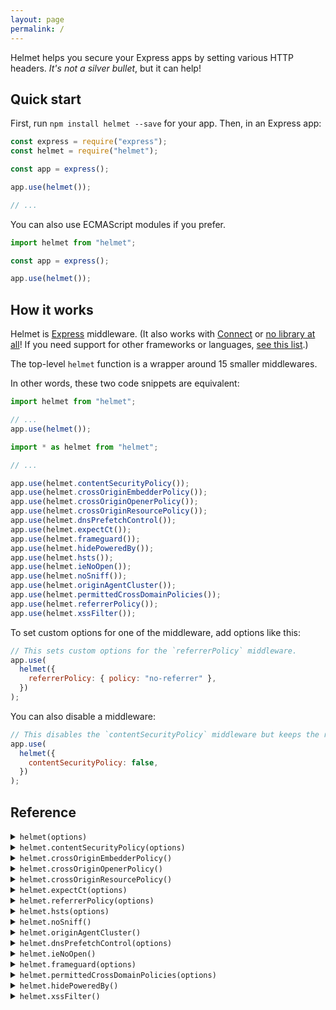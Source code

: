 ```yaml
---
layout: page
permalink: /
---
```


Helmet helps you secure your Express apps by setting various HTTP headers. _It's not a silver bullet_, but it can help!

## Quick start

First, run `npm install helmet --save` for your app. Then, in an Express app:

```js
const express = require("express");
const helmet = require("helmet");

const app = express();

app.use(helmet());

// ...
```

You can also use ECMAScript modules if you prefer.

```js
import helmet from "helmet";

const app = express();

app.use(helmet());
```

## How it works

Helmet is [Express](https://expressjs.com) middleware. (It also works with [Connect](https://github.com/senchalabs/connect) or [no library at all](https://github.com/helmetjs/helmet/wiki/How-to-use-Helmet-without-Express)! If you need support for other frameworks or languages, [see this list](https://helmetjs.github.io/see-also/).)

The top-level `helmet` function is a wrapper around 15 smaller middlewares.

In other words, these two code snippets are equivalent:

```js
import helmet from "helmet";

// ...
app.use(helmet());
```

```js
import * as helmet from "helmet";

// ...

app.use(helmet.contentSecurityPolicy());
app.use(helmet.crossOriginEmbedderPolicy());
app.use(helmet.crossOriginOpenerPolicy());
app.use(helmet.crossOriginResourcePolicy());
app.use(helmet.dnsPrefetchControl());
app.use(helmet.expectCt());
app.use(helmet.frameguard());
app.use(helmet.hidePoweredBy());
app.use(helmet.hsts());
app.use(helmet.ieNoOpen());
app.use(helmet.noSniff());
app.use(helmet.originAgentCluster());
app.use(helmet.permittedCrossDomainPolicies());
app.use(helmet.referrerPolicy());
app.use(helmet.xssFilter());
```

To set custom options for one of the middleware, add options like this:

```js
// This sets custom options for the `referrerPolicy` middleware.
app.use(
  helmet({
    referrerPolicy: { policy: "no-referrer" },
  })
);
```

You can also disable a middleware:

```js
// This disables the `contentSecurityPolicy` middleware but keeps the rest.
app.use(
  helmet({
    contentSecurityPolicy: false,
  })
);
```

## Reference

<details>
<summary><code>helmet(options)</code></summary>

Helmet is the top-level middleware for this module, including all 15 others.

```js
// Includes all 15 middlewares
app.use(helmet());
```

If you want to disable one, pass options to `helmet`. For example, to disable `frameguard`:

```js
// Includes 14 out of 15 middlewares, skipping `helmet.frameguard`
app.use(
  helmet({
    frameguard: false,
  })
);
```

Most of the middlewares have options, which are documented in more detail below. For example, to pass `{ action: "deny" }` to `frameguard`:

```js
// Includes all 15 middlewares, setting an option for `helmet.frameguard`
app.use(
  helmet({
    frameguard: {
      action: "deny",
    },
  })
);
```

Each middleware's name is listed below.

</details>

<details>
<summary><code>helmet.contentSecurityPolicy(options)</code></summary>

`helmet.contentSecurityPolicy` sets the `Content-Security-Policy` header which helps mitigate cross-site scripting attacks, among other things. See [MDN's introductory article on Content Security Policy](https://developer.mozilla.org/en-US/docs/Web/HTTP/CSP).

This middleware performs very little validation. You should rely on CSP checkers like [CSP Evaluator](https://csp-evaluator.withgoogle.com/) instead.

`options.directives` is an object. Each key is a directive name in camel case (such as `defaultSrc`) or kebab case (such as `default-src`). Each value is an iterable (usually an array) of strings or functions for that directive. If a function appears in the iterable, it will be called with the request and response. The `default-src` can be explicitly disabled by setting its value to `helmet.contentSecurityPolicy.dangerouslyDisableDefaultSrc`.

These directives are merged into a default policy, which you can disable by setting `options.useDefaults` to `false`. Here is the default policy (whitespace added for readability):

    default-src 'self';
    base-uri 'self';
    block-all-mixed-content;
    font-src 'self' https: data:;
    form-action 'self';
    frame-ancestors 'self';
    img-src 'self' data:;
    object-src 'none';
    script-src 'self';
    script-src-attr 'none';
    style-src 'self' https: 'unsafe-inline';
    upgrade-insecure-requests

`options.reportOnly` is a boolean, defaulting to `false`. If `true`, [the `Content-Security-Policy-Report-Only` header](https://developer.mozilla.org/en-US/docs/Web/HTTP/Headers/Content-Security-Policy-Report-Only) will be set instead.

You can also get the default directives object with `helmet.contentSecurityPolicy.getDefaultDirectives()`.

Examples:

```js
// Sets all of the defaults, but overrides `script-src` and disables the default `style-src`
app.use(
  helmet.contentSecurityPolicy({
    directives: {
      "script-src": ["'self'", "example.com"],
      "style-src": null,
    },
  })
);

// Sets "Content-Security-Policy: default-src 'self';script-src 'self' example.com;object-src 'none';upgrade-insecure-requests"
app.use(
  helmet.contentSecurityPolicy({
    useDefaults: false,
    directives: {
      defaultSrc: ["'self'"],
      scriptSrc: ["'self'", "example.com"],
      objectSrc: ["'none'"],
      upgradeInsecureRequests: [],
    },
  })
);

// Sets the "Content-Security-Policy-Report-Only" header instead
app.use(
  helmet.contentSecurityPolicy({
    directives: {
      /* ... */
    },
    reportOnly: true,
  })
);

// Sets the `script-src` directive to "'self' 'nonce-e33ccde670f149c1789b1e1e113b0916'" (or similar)
app.use((req, res, next) => {
  res.locals.cspNonce = crypto.randomBytes(16).toString("hex");
  next();
});
app.use(
  helmet.contentSecurityPolicy({
    directives: {
      scriptSrc: ["'self'", (req, res) => `'nonce-${res.locals.cspNonce}'`],
    },
  })
);

// Sets "Content-Security-Policy: script-src 'self'"
app.use(
  helmet.contentSecurityPolicy({
    useDefaults: false,
    directives: {
      "default-src": helmet.contentSecurityPolicy.dangerouslyDisableDefaultSrc,
      "script-src": ["'self'"],
    },
  })
);

// Sets the `frame-ancestors` directive to "'none'"
// See also: `helmet.frameguard`
app.use(
  helmet.contentSecurityPolicy({
    directives: {
      frameAncestors: ["'none'"],
    },
  })
);
```

You can install this module separately as `helmet-csp`.

</details>

<details>
<summary><code>helmet.crossOriginEmbedderPolicy()</code></summary>

`helmet.crossOriginEmbedderPolicy` sets the `Cross-Origin-Embedder-Policy` header to `require-corp`. See [MDN's article on this header](https://developer.cdn.mozilla.net/en-US/docs/Web/HTTP/Headers/Cross-Origin-Embedder-Policy) for more.

Example usage with Helmet:

```js
// Uses the default Helmet options and adds the `crossOriginEmbedderPolicy` middleware.
// Sets "Cross-Origin-Embedder-Policy: require-corp"
app.use(helmet({ crossOriginEmbedderPolicy: true }));
```

Standalone example:

```js
// Sets "Cross-Origin-Embedder-Policy: require-corp"
app.use(helmet.crossOriginEmbedderPolicy());
```

You can't install this module separately.

</details>

<details>
<summary><code>helmet.crossOriginOpenerPolicy()</code></summary>

`helmet.crossOriginOpenerPolicy` sets the `Cross-Origin-Opener-Policy` header. For more, see [MDN's article on this header](https://developer.mozilla.org/en-US/docs/Web/HTTP/Headers/Cross-Origin-Opener-Policy).

Example usage with Helmet:

```js
// Uses the default Helmet options and adds the `crossOriginOpenerPolicy` middleware.

// Sets "Cross-Origin-Opener-Policy: same-origin"
app.use(helmet({ crossOriginOpenerPolicy: true }));

// Sets "Cross-Origin-Opener-Policy: same-origin-allow-popups"
app.use(
  helmet({ crossOriginOpenerPolicy: { policy: "same-origin-allow-popups" } })
);
```

Standalone example:

```js
// Sets "Cross-Origin-Opener-Policy: same-origin"
app.use(helmet.crossOriginOpenerPolicy());

// Sets "Cross-Origin-Opener-Policy: same-origin-allow-popups"
app.use(helmet.crossOriginOpenerPolicy({ policy: "same-origin-allow-popups" }));

// Sets "unsafe-none-Opener-Policy: unsafe-none"
app.use(helmet.crossOriginOpenerPolicy({ policy: "unsafe-none" }));
```

You can't install this module separately.

</details>

<details>
<summary><code>helmet.crossOriginResourcePolicy()</code></summary>

`helmet.crossOriginResourcePolicy` sets the `Cross-Origin-Resource-Policy` header. For more, see ["Consider deploying Cross-Origin Resource Policy](https://resourcepolicy.fyi/) and [MDN's article on this header](https://developer.mozilla.org/en-US/docs/Web/HTTP/Headers/Cross-Origin-Resource-Policy).

Example usage with Helmet:

```js
// Uses the default Helmet options and adds the `crossOriginResourcePolicy` middleware.

// Sets "Cross-Origin-Resource-Policy: same-origin"
app.use(helmet({ crossOriginResourcePolicy: true }));

// Sets "Cross-Origin-Resource-Policy: same-site"
app.use(helmet({ crossOriginResourcePolicy: { policy: "same-site" } }));
```

Standalone example:

```js
// Sets "Cross-Origin-Resource-Policy: same-origin"
app.use(helmet.crossOriginResourcePolicy());

// Sets "Cross-Origin-Resource-Policy: same-site"
app.use(helmet.crossOriginResourcePolicy({ policy: "same-site" }));

// Sets "Cross-Origin-Resource-Policy: cross-origin"
app.use(helmet.crossOriginResourcePolicy({ policy: "cross-origin" }));
```

You can install this module separately as `cross-origin-resource-policy`.

</details>

<details>
<summary><code>helmet.expectCt(options)</code></summary>

`helmet.expectCt` sets the `Expect-CT` header which helps mitigate misissued SSL certificates. See [MDN's article on Certificate Transparency](https://developer.mozilla.org/en-US/docs/Web/Security/Certificate_Transparency) and the [`Expect-CT` header](https://developer.mozilla.org/en-US/docs/Web/HTTP/Headers/Expect-CT) for more.

`options.maxAge` is the number of seconds to expect Certificate Transparency. It defaults to `0`.

`options.enforce` is a boolean. If `true`, the user agent (usually a browser) should refuse future connections that violate its Certificate Transparency policy. Defaults to `false`.

`options.reportUri` is a string. If set, complying user agents will report Certificate Transparency failures to this URL. Unset by default.

Examples:

```js
// Sets "Expect-CT: max-age=86400"
app.use(
  helmet.expectCt({
    maxAge: 86400,
  })
);

// Sets "Expect-CT: max-age=86400, enforce, report-uri="https://example.com/report"
app.use(
  helmet.expectCt({
    maxAge: 86400,
    enforce: true,
    reportUri: "https://example.com/report",
  })
);
```

You can install this module separately as `expect-ct`.

</details>

<details>
<summary><code>helmet.referrerPolicy(options)</code></summary>

`helmet.referrerPolicy` sets the `Referrer-Policy` header which controls what information is set in [the `Referer` header](https://developer.mozilla.org/en-US/docs/Web/HTTP/Headers/Referer). See ["Referer header: privacy and security concerns"](https://developer.mozilla.org/en-US/docs/Web/Security/Referer_header:_privacy_and_security_concerns) and [the header's documentation](https://developer.mozilla.org/en-US/docs/Web/HTTP/Headers/Referrer-Policy) on MDN for more.

`options.policy` is a string or array of strings representing the policy. If passed as an array, it will be joined with commas, which is useful when setting [a fallback policy](https://developer.mozilla.org/en-US/docs/Web/HTTP/Headers/Referrer-Policy#Specifying_a_fallback_policy). It defaults to `no-referrer`.

Examples:

```js
// Sets "Referrer-Policy: no-referrer"
app.use(
  helmet.referrerPolicy({
    policy: "no-referrer",
  })
);

// Sets "Referrer-Policy: origin,unsafe-url"
app.use(
  helmet.referrerPolicy({
    policy: ["origin", "unsafe-url"],
  })
);
```

You can install this module separately as `referrer-policy`.

</details>

<details>
<summary><code>helmet.hsts(options)</code></summary>

`helmet.hsts` sets the `Strict-Transport-Security` header which tells browsers to prefer HTTPS over insecure HTTP. See [the documentation on MDN](https://developer.mozilla.org/en-US/docs/Web/HTTP/Headers/Strict-Transport-Security) for more.

`options.maxAge` is the number of seconds browsers should remember to prefer HTTPS. If passed a non-integer, the value is rounded down. It defaults to `15552000`, which is 180 days.

`options.includeSubDomains` is a boolean which dictates whether to include the `includeSubDomains` directive, which makes this policy extend to subdomains. It defaults to `true`.

`options.preload` is a boolean. If true, it adds the `preload` directive, expressing intent to add your HSTS policy to browsers. See [the "Preloading Strict Transport Security" section on MDN](https://developer.mozilla.org/en-US/docs/Web/HTTP/Headers/Strict-Transport-Security#Preloading_Strict_Transport_Security) for more. It defaults to `false`.

Examples:

```js
// Sets "Strict-Transport-Security: max-age=123456; includeSubDomains"
app.use(
  helmet.hsts({
    maxAge: 123456,
  })
);

// Sets "Strict-Transport-Security: max-age=123456"
app.use(
  helmet.hsts({
    maxAge: 123456,
    includeSubDomains: false,
  })
);

// Sets "Strict-Transport-Security: max-age=123456; includeSubDomains; preload"
app.use(
  helmet.hsts({
    maxAge: 63072000,
    preload: true,
  })
);
```

You can install this module separately as `hsts`.

</details>

<details>
<summary><code>helmet.noSniff()</code></summary>

`helmet.noSniff` sets the `X-Content-Type-Options` header to `nosniff`. This mitigates [MIME type sniffing](https://developer.mozilla.org/en-US/docs/Web/HTTP/Basics_of_HTTP/MIME_types#MIME_sniffing) which can cause security vulnerabilities. See [documentation for this header on MDN](https://developer.mozilla.org/en-US/docs/Web/HTTP/Headers/X-Content-Type-Options) for more.

This middleware takes no options.

Example:

```js
// Sets "X-Content-Type-Options: nosniff"
app.use(helmet.noSniff());
```

You can install this module separately as `dont-sniff-mimetype`.

</details>

<details>
<summary><code>helmet.originAgentCluster()</code></summary>

`helmet.originAgentCluster` sets the `Origin-Agent-Cluster` header, which provides a mechanism to allow web applications to isolate their origins. Read more about it [in the spec](https://whatpr.org/html/6214/origin.html#origin-keyed-agent-clusters).

Example usage with Helmet:

```js
// Uses the default Helmet options and adds the `originAgentCluster` middleware.
// Sets "Origin-Agent-Cluster: ?1"
app.use(helmet({ originAgentCluster: true }));
```

Standalone example:

```js
// Sets "Origin-Agent-Cluster: ?1"
app.use(helmet.originAgentCluster());
```

You can't install this module separately.

</details>

<details>
<summary><code>helmet.dnsPrefetchControl(options)</code></summary>

`helmet.dnsPrefetchControl` sets the `X-DNS-Prefetch-Control` header to help control DNS prefetching, which can improve user privacy at the expense of performance. See [documentation on MDN](https://developer.mozilla.org/en-US/docs/Web/HTTP/Headers/X-DNS-Prefetch-Control) for more.

`options.allow` is a boolean dictating whether to enable DNS prefetching. It defaults to `false`.

Examples:

```js
// Sets "X-DNS-Prefetch-Control: off"
app.use(
  helmet.dnsPrefetchControl({
    allow: false,
  })
);

// Sets "X-DNS-Prefetch-Control: on"
app.use(
  helmet.dnsPrefetchControl({
    allow: true,
  })
);
```

You can install this module separately as `dns-prefetch-control`.

</details>

<details>
<summary><code>helmet.ieNoOpen()</code></summary>

`helmet.ieNoOpen` sets the `X-Download-Options` header, which is specific to Internet Explorer 8. It forces potentially-unsafe downloads to be saved, mitigating execution of HTML in your site's context. For more, see [this old post on MSDN](https://docs.microsoft.com/en-us/archive/blogs/ie/ie8-security-part-v-comprehensive-protection).

This middleware takes no options.

Examples:

```js
// Sets "X-Download-Options: noopen"
app.use(helmet.ieNoOpen());
```

You can install this module separately as `ienoopen`.

</details>

<details>
<summary><code>helmet.frameguard(options)</code></summary>

`helmet.frameguard` sets the `X-Frame-Options` header to help you mitigate [clickjacking attacks](https://en.wikipedia.org/wiki/Clickjacking). This header is superseded by [the `frame-ancestors` Content Security Policy directive](https://developer.mozilla.org/en-US/docs/Web/HTTP/Headers/Content-Security-Policy/frame-ancestors) but is still useful on old browsers. For more, see `helmet.contentSecurityPolicy`, as well as [the documentation on MDN](https://developer.mozilla.org/en-US/docs/Web/HTTP/Headers/X-Frame-Options).

`options.action` is a string that specifies which directive to use—either `DENY` or `SAMEORIGIN`. (A legacy directive, `ALLOW-FROM`, is not supported by this middleware. [Read more here.](https://github.com/helmetjs/helmet/wiki/How-to-use-X%E2%80%93Frame%E2%80%93Options's-%60ALLOW%E2%80%93FROM%60-directive)) It defaults to `SAMEORIGIN`.

Examples:

```js
// Sets "X-Frame-Options: DENY"
app.use(
  helmet.frameguard({
    action: "deny",
  })
);

// Sets "X-Frame-Options: SAMEORIGIN"
app.use(
  helmet.frameguard({
    action: "sameorigin",
  })
);
```

You can install this module separately as `frameguard`.

</details>

<details>
<summary><code>helmet.permittedCrossDomainPolicies(options)</code></summary>

`helmet.permittedCrossDomainPolicies` sets the `X-Permitted-Cross-Domain-Policies` header, which tells some clients (mostly Adobe products) your domain's policy for loading cross-domain content. See [the description on OWASP](https://owasp.org/www-project-secure-headers/) for more.

`options.permittedPolicies` is a string that must be `"none"`, `"master-only"`, `"by-content-type"`, or `"all"`. It defaults to `"none"`.

Examples:

```js
// Sets "X-Permitted-Cross-Domain-Policies: none"
app.use(
  helmet.permittedCrossDomainPolicies({
    permittedPolicies: "none",
  })
);

// Sets "X-Permitted-Cross-Domain-Policies: by-content-type"
app.use(
  helmet.permittedCrossDomainPolicies({
    permittedPolicies: "by-content-type",
  })
);
```

You can install this module separately as `helmet-crossdomain`.

</details>

<details>
<summary><code>helmet.hidePoweredBy()</code></summary>

`helmet.hidePoweredBy` removes the `X-Powered-By` header, which is set by default in some frameworks (like Express). Removing the header offers very limited security benefits (see [this discussion](https://github.com/expressjs/express/pull/2813#issuecomment-159270428)) and is mostly removed to save bandwidth.

This middleware takes no options.

If you're using Express, this middleware will work, but you should use `app.disable("x-powered-by")` instead.

Examples:

```js
// Removes the X-Powered-By header if it was set.
app.use(helmet.hidePoweredBy());
```

You can install this module separately as `hide-powered-by`.

</details>

<details>
<summary><code>helmet.xssFilter()</code></summary>

`helmet.xssFilter` disables browsers' buggy cross-site scripting filter by setting the `X-XSS-Protection` header to `0`. See [discussion about disabling the header here](https://github.com/helmetjs/helmet/issues/230) and [documentation on MDN](https://developer.mozilla.org/en-US/docs/Web/HTTP/Headers/X-XSS-Protection).

This middleware takes no options.

Examples:

```js
// Sets "X-XSS-Protection: 0"
app.use(helmet.xssFilter());
```

You can install this module separately as `x-xss-protection`.

</details>
